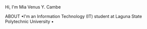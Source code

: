 Hi, I'm Mia Venus Y. Cambe

ABOUT
•I'm an Information Technology (IT) student at Laguna State Polytechnic University 
•
